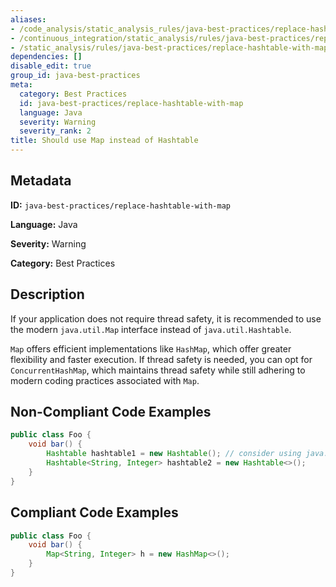 ```yaml
---
aliases:
- /code_analysis/static_analysis_rules/java-best-practices/replace-hashtable-with-map
- /continuous_integration/static_analysis/rules/java-best-practices/replace-hashtable-with-map
- /static_analysis/rules/java-best-practices/replace-hashtable-with-map
dependencies: []
disable_edit: true
group_id: java-best-practices
meta:
  category: Best Practices
  id: java-best-practices/replace-hashtable-with-map
  language: Java
  severity: Warning
  severity_rank: 2
title: Should use Map instead of Hashtable
---
```

<!--  SOURCED FROM https://github.com/DataDog/datadog-static-analyzer-rule-docs -->


## Metadata
**ID:** `java-best-practices/replace-hashtable-with-map`

**Language:** Java

**Severity:** Warning

**Category:** Best Practices

## Description
If your application does not require thread safety, it is recommended to use the modern `java.util.Map` interface instead of `java.util.Hashtable`. 

`Map` offers efficient implementations like `HashMap`, which offer greater flexibility and faster execution. If thread safety is needed, you can opt for `ConcurrentHashMap`, which maintains thread safety while still adhering to modern coding practices associated with `Map`.

## Non-Compliant Code Examples
```java
public class Foo {
    void bar() {
        Hashtable hashtable1 = new Hashtable(); // consider using java.util.Map instead
        Hashtable<String, Integer> hashtable2 = new Hashtable<>();
    }
}
```

## Compliant Code Examples
```java
public class Foo {
    void bar() {
        Map<String, Integer> h = new HashMap<>();
    }
}
```
